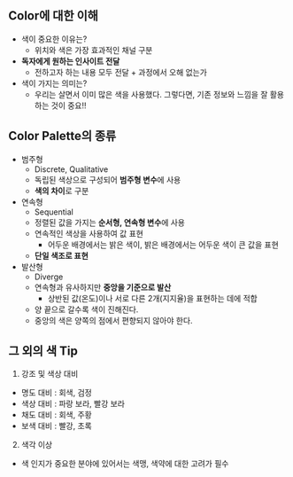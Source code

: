 ## Color에 대한 이해
- 색이 중요한 이유는?
  - 위치와 색은 가장 효과적인 채널 구분
- **독자에게 원하는 인사이트 전달**
  - 전하고자 하는 내용 모두 전달 + 과정에서 오해 없는가
- 색이 가지는 의미는?
  - 우리는 살면서 이미 많은 색을 사용했다. 그렇다면, 기존 정보와 느낌을 잘 활용하는 것이 중요!!

## Color Palette의 종류
- 범주형
  - Discrete, Qualitative
  - 독립된 색상으로 구성되어 **범주형 변수**에 사용
  - **색의 차이**로 구분
- 연속형
  - Sequential
  - 정렬된 값을 가지는 **순서형, 연속형 변수**에 사용
  - 연속적인 색상을 사용하여 값 표현
    - 어두운 배경에서는 밝은 색이, 밝은 배경에서는 어두운 색이 큰 값을 표현
  - **단일 색조로 표현**
- 발산형
  - Diverge
  - 연속형과 유사하지만 **중앙을 기준으로 발산**
    - 상반된 값(온도)이나 서로 다른 2개(지지율)을 표현하는 데에 적합
  - 양 끝으로 갈수록 색이 진해진다.
  - 중앙의 색은 양쪽의 점에서 편향되지 않아야 한다.

## 그 외의 색 Tip

1. 강조 및 색상 대비
  - 명도 대비 : 회색, 검정
  - 색상 대비 : 파랑 보라, 빨강 보라
  - 채도 대비 : 회색, 주황
  - 보색 대비 : 빨강, 초록

2. 색각 이상
  - 색 인지가 중요한 분야에 있어서는 색맹, 색약에 대한 고려가 필수
